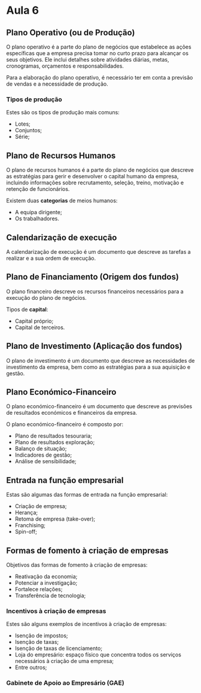 # Aula 6

## Plano Operativo (ou de Produção)
O plano operativo é a parte do plano de negócios que estabelece as ações específicas que a empresa precisa tomar no curto prazo para alcançar os seus objetivos. Ele inclui detalhes sobre atividades diárias, metas, cronogramas, orçamentos e responsabilidades.

Para a elaboração do plano operativo, é necessário ter em conta a previsão de vendas e a necessidade de produção.

### Tipos de produção
Estes são os tipos de produção mais comuns:
 - Lotes;
 - Conjuntos;
 - Série;

## Plano de Recursos Humanos
O plano de recursos humanos é a parte do plano de negócios que descreve as estratégias para gerir e desenvolver o capital humano da empresa, incluindo informações sobre recrutamento, seleção, treino, motivação e retenção de funcionários.

Existem duas **categorias** de meios humanos:
 - A equipa dirigente;
 - Os trabalhadores.

## Calendarização de execução
A calendarização de execução é um documento que descreve as tarefas a realizar e a sua ordem de execução.

## Plano de Financiamento (Origem dos fundos)
O plano financeiro descreve os recursos financeiros necessários para a execução do plano de negócios.

Tipos de **capital**:
 - Capital próprio;
 - Capital de terceiros.

## Plano de Investimento (Aplicação dos fundos)
O plano de investimento é um documento que descreve as necessidades de investimento da empresa, bem como as estratégias para a sua aquisição e gestão.

## Plano Económico-Financeiro
O plano económico-financeiro é um documento que descreve as previsões de resultados económicos e financeiros da empresa.

O plano económico-financeiro é composto por:
 - Plano de resultados tesouraria;
 - Plano de resultados exploração;
 - Balanço de situação; 
 - Indicadores de gestão;
 - Análise de sensibilidade;

## Entrada na função empresarial
Estas são algumas das formas de entrada na função empresarial:
 - Criação de empresa;
 - Herança;
 - Retoma de empresa (take-over);
 - Franchising;
 - Spin-off;

## Formas de fomento à criação de empresas
Objetivos das formas de fomento à criação de empresas:
 - Reativação da economia;
 - Potenciar a investigação;
 - Fortalece relações;
 - Transferência de tecnologia;

### Incentivos à criação de empresas
Estes são alguns exemplos de incentivos à criação de empresas:
 - Isenção de impostos;
 - Isenção de taxas;
 - Isenção de taxas de licenciamento;
 - Loja do empresário: espaço físico que concentra todos os serviços necessários à criação de uma empresa;
 - Entre outros;

### Gabinete de Apoio ao Empresário (GAE)

